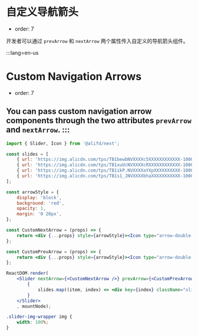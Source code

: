 # 自定义导航箭头

- order: 7

开发者可以通过 `prevArrow` 和 `nextArrow` 两个属性传入自定义的导航箭头组件。

:::lang=en-us
# Custom Navigation Arrows

- order: 7

You can pass custom navigation arrow components through the two attributes `prevArrow` and `nextArrow`.
:::
---

````jsx
import { Slider, Icon } from '@alifd/next';

const slides = [
    { url: 'https://img.alicdn.com/tps/TB1bewbNVXXXXc5XXXXXXXXXXXX-1000-300.png', text: 'Tape Player Skin Design Competition' },
    { url: 'https://img.alicdn.com/tps/TB1xuUcNVXXXXcRXXXXXXXXXXXX-1000-300.jpg', text: 'Mobile Phone Taobao Skin Call' },
    { url: 'https://img.alicdn.com/tps/TB1ikP.NVXXXXaYXpXXXXXXXXXX-1000-300.jpg', text: 'Design Enabling Public Welfare' },
    { url: 'https://img.alicdn.com/tps/TB1s1_JNVXXXXbhaXXXXXXXXXXX-1000-300.jpg', text: 'Amoy Doll Design Competition' },
];

const arrowStyle = {
    display: 'block',
    background: 'red',
    opacity: 1,
    margin: '0 20px',
};

const CustomNextArrow = (props) => {
    return <div {...props} style={arrowStyle}><Icon type="arrow-double-right" /></div>;
};

const CustomPrevArrow = (props) => {
    return <div {...props} style={arrowStyle}><Icon type="arrow-double-left" /></div>;
};

ReactDOM.render(
    <Slider nextArrow={<CustomNextArrow />} prevArrow={<CustomPrevArrow />} lazyLoad>
        {
            slides.map((item, index) => <div key={index} className="slider-img-wrapper"><img src={item.url} alt={item.text} /></div>)
        }
    </Slider>
    , mountNode);
````

````css
.slider-img-wrapper img {
    width: 100%;
}
````
